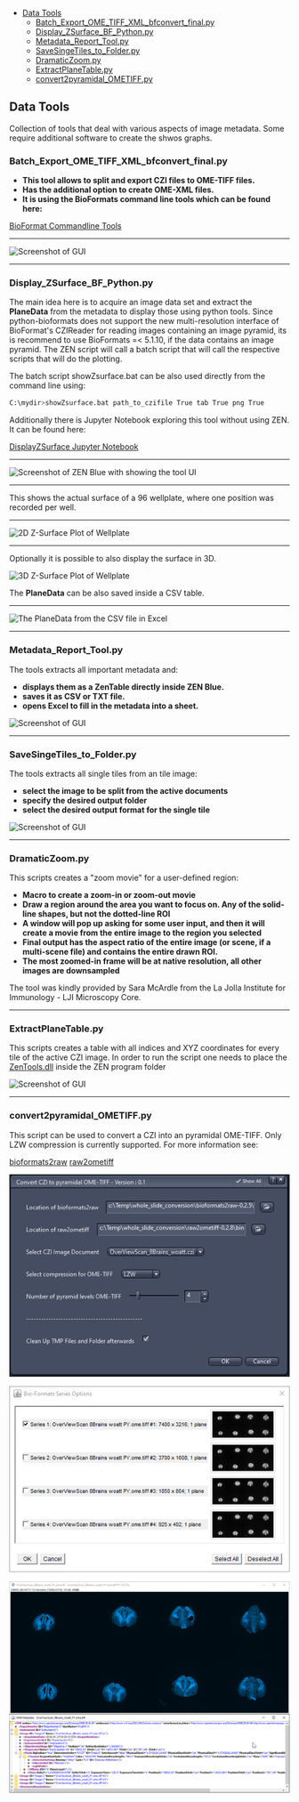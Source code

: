 - [Data Tools](#data-tools)
  - [Batch_Export_OME_TIFF_XML_bfconvert_final.py](#batch_export_ome_tiff_xml_bfconvert_finalpy)
  - [Display_ZSurface_BF_Python.py](#display_zsurface_bf_pythonpy)
  - [Metadata_Report_Tool.py](#metadata_report_toolpy)
  - [SaveSingeTiles_to_Folder.py](#savesingetiles_to_folderpy)
  - [DramaticZoom.py](#dramaticzoompy)
  - [ExtractPlaneTable.py](#extractplanetablepy)
  - [convert2pyramidal_OMETIFF.py](#convert2pyramidal_ometiffpy)

## Data Tools

Collection of tools that deal with various aspects of image metadata. Some require additional software to create the shwos graphs.

### Batch_Export_OME_TIFF_XML_bfconvert_final.py

* **This tool allows to split and export CZI files to OME-TIFF files.**
* **Has the additional option to create OME-XML files.**
* **It is using the BioFormats command line tools which can be found here:**

[BioFormat Commandline Tools](http://www.openmicroscopy.org/site/support/bio-formats5.5/users/comlinetools/index.html)

***

![Screenshot of GUI](../../Images/export_bfconvert1.png)

***

### Display_ZSurface_BF_Python.py

The main idea here is to acquire an image data set and extract the **PlaneData** from the metadata to display those using python tools.
Since python-bioformats does not support the new multi-resolution interface of BioFormat's CZIReader for reading images containing an image pyramid, its is recommend to use BioFormats =< 5.1.10, if the data contains an image pyramid. The ZEN script will call a batch script that will call the respective scripts that will do the plotting.

The batch script showZsurface.bat can be also used directly from the command line using:

```bash
C:\mydir>showZsurface.bat path_to_czifile True tab True png True
```

Additionally there is Jupyter Notebook exploring this tool without using ZEN. It can be found here:

[DisplayZSurface Jupyter Notebook](https://github.com/zeiss-microscopy/OAD/blob/master/notebooks/DisplayZsurface/Display_Z-Surface_from_Image.ipynb)

***

![Screenshot of ZEN Blue with showing the tool UI](../../Images/zsurface_tool1.png)

***

This shows the actual surface of a 96 wellplate, where one position was recorded per well.

***

![2D Z-Surface Plot of Wellplate](/Images/zsurface_tool2.png)

***

Optionally it is possible to also display the surface in 3D.

![3D Z-Surface Plot of Wellplate](/Images/zsurface_tool3.png)

The **PlaneData** can be also saved inside a CSV table.

***

![The PlaneData from the CSV file in Excel](/Images/zsurface_tool4.png)

***

### Metadata_Report_Tool.py

The tools extracts all important metadata and:

- **displays them as a ZenTable directly inside ZEN Blue.**
- **saves it as CSV or TXT file.**
- **opens Excel to fill in the metadata into a sheet.**

![Screenshot of GUI](../../Images/MetaData_Report_Tool1.png)

***

### SaveSingeTiles_to_Folder.py

The tools extracts all single tiles from an tile image:

- **select the image to be split from the active documents**
- **specify the desired output folder**
- **select the desired output format for the single tile**

![Screenshot of GUI](../../Images/extracttiles.png)

***

### DramaticZoom.py

This scripts creates a "zoom movie" for a user-defined region:

- **Macro to create a zoom-in or zoom-out movie**
- **Draw a region around the area you want to focus on. Any of the solid-line shapes, but not the dotted-line ROI**
- **A window will pop up asking for some user input, and then it will create a movie from the entire image to the region you selected**
- **Final output has the aspect ratio of the entire image (or scene, if a multi-scene file) and contains the entire drawn ROI.**
- **The most zoomed-in frame will be at native resolution, all other images are downsampled**

The tool was kindly provided by Sara McArdle from the La Jolla Institute for Immunology - LJI Microscopy Core.

***

### ExtractPlaneTable.py

This scripts creates a table with all indices and XYZ coordinates for every tile of the active CZI image.
In order to run the script one needs to place the [ZenTools.dll](../../DLLs/zenblue_33/ZenTools.dll) inside the ZEN program folder

![Screenshot of GUI](../../Images/ExtractPlaneTable.png)

***

### convert2pyramidal_OMETIFF.py

This script can be used to convert a CZI into an pyramidal OME-TIFF. Only LZW compression is currently supported. For more information see:

[bioformats2raw](https://github.com/glencoesoftware/bioformats2raw)
[raw2ometiff](https://github.com/glencoesoftware/raw2ometiff)

![ZEN Dialog for the Conversion Tool](../../Images/convert2pyometiff1.png)

![OME-TIFF with pyramid levels](../../Images/convert2pyometiff2.png)

![Result in FIji with OME-XML](../../Images/convert2pyometiff3.png)
